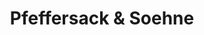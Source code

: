 ---
title: "Pfeffersack & Soehne"
url: /limburg-an-der-lahn/pfeffersack-und-soehne/
shop: Feinkost
---
